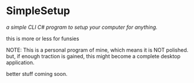 # SimpleSetup

*a simple CLI C# program to setup your computer for anything.*

this is more or less for funsies

NOTE: This is a personal program of mine, which means it is NOT polished. but, if enough traction is gained, this might become a complete desktop application.

better stuff coming soon.
